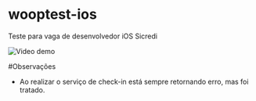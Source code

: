 # wooptest-ios
Teste para vaga de desenvolvedor iOS Sicredi

![Video demo](demo/demo.gif)

#Observações
- Ao realizar o serviço de check-in está sempre retornando erro, mas foi tratado. 
